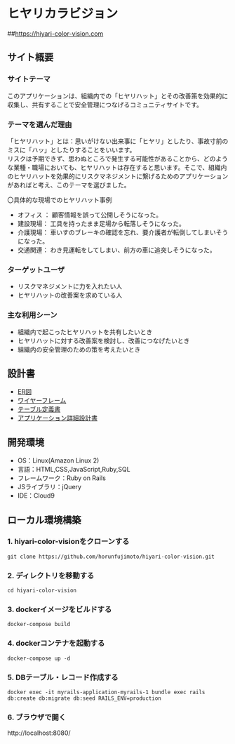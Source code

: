# ヒヤリカラビジョン
##https://hiyari-color-vision.com
​
## サイト概要
### サイトテーマ
このアプリケーションは、組織内での「ヒヤリハット」とその改善策を効果的に収集し、共有することで安全管理につなげるコミュニティサイトです。

### テーマを選んだ理由
「ヒヤリハット」とは：思いがけない出来事に「ヒヤリ」としたり、事故寸前のミスに「ハッ」としたりすることをいいます。<br>
リスクは予期できず、思わぬところで発生する可能性があることから、どのような業種・職場においても、ヒヤリハットは存在すると思います。そこで、組織内のヒヤリハットを効果的にリスクマネジメントに繋げるためのアプリケーションがあればと考え、このテーマを選びました。

〇具体的な現場でのヒヤリハット事例
- オフィス ：
顧客情報を誤って公開しそうになった。
- 建設現場：
工具を持ったまま足場から転落しそうになった。
- 介護現場：
車いすのブレーキの確認を忘れ、要介護者が転倒してしまいそうになった。
- 交通関連：
わき見運転をしてしまい、前方の車に追突しそうになった。

### ターゲットユーザ
- ​リスクマネジメントに力を入れたい人
- ヒヤリハットの改善案を求めている人

### 主な利用シーン
- 組織内で起こったヒヤリハットを共有したいとき
- ヒヤリハットに対する改善案を検討し、改善につなげたいとき
- 組織内の安全管理のための策を考えたいとき
​
## 設計書
- <a href="https://app.diagrams.net/#G1LEKCkGfB3jrvRiZKjx4vBj99lTSqvA6t" target="_blank">ER図</a>
- <a href="https://app.diagrams.net/#G1MKxiq3JTA-0PP2aLgtpUWfnKSx5H73Fz" target="_blank">ワイヤーフレーム</a>
- <a href="https://docs.google.com/spreadsheets/d/18cjYNkvnw-Y11Hge7jnl8g6BHBHD6zC10G_JVxhhjBs/edit#gid=0" target="_blank">テーブル定義書</a>
- <a href="https://docs.google.com/spreadsheets/d/1jgfWGQTVGRKLVipoLx7J7eTWM6_rCRKSo8B03JyyQGE/edit#gid=0" target="_blank">アプリケーション詳細設計書</a>
​
## 開発環境
- OS：Linux(Amazon Linux 2)
- 言語：HTML,CSS,JavaScript,Ruby,SQL
- フレームワーク：Ruby on Rails
- JSライブラリ：jQuery
- IDE：Cloud9

## ローカル環境構築
### 1. hiyari-color-visionをクローンする
```
git clone https://github.com/horunfujimoto/hiyari-color-vision.git
```

### 2. ディレクトリを移動する
```
cd hiyari-color-vision
```

### 3. dockerイメージをビルドする
```
docker-compose build
```

### 4. dockerコンテナを起動する
```
docker-compose up -d
```

### 5. DBテーブル・レコード作成する
```
docker exec -it myrails-application-myrails-1 bundle exec rails db:create db:migrate db:seed RAILS_ENV=production
```

### 6. ブラウザで開く
http://localhost:8080/